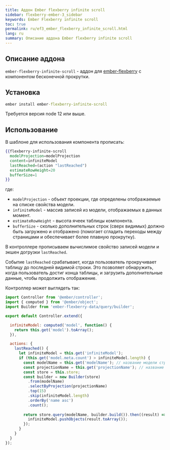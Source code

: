 ```yaml
---
title: Аддон Ember flexberry infinite scroll
sidebar: flexberry-ember-3_sidebar
keywords: Ember Flexberry infinite scroll
toc: true
permalink: ru/ef3_ember_flexberry_infinite_scroll.html
lang: ru
summary: Описание аддона Ember flexberry infinite scroll
---
```


## Описание аддона

`ember-flexberry-infinite-scroll` - аддон для [ember-flexberry](https://github.com/Flexberry/ember-flexberry/tree/develop) с компонентом бесконечной прокрутки.

## Установка

```cmd
ember install ember-flexberry-infinite-scroll
```

Требуется версия node 12 или выше.

## Использование

В шаблоне для использования компонента прописать:

```hbs
{{flexberry-infinite-scroll
  modelProjection=modelProjection
  content=infiniteModel
  lastReached=(action "lastReached")
  estimateRowHeight=20
  bufferSize=1
}}
```

где:

* `modelProjection` - объект проекции, где определены отображаемые на списке свойства модели.
* `infiniteModel` - массив записей из модели, отображаемых в данных момент.
* `estimateRowHeight` - высота ячеек таблицы компонента.
* `bufferSize` - сколько дополнительных строк (сверх видимых) должно быть загружено и отображено (помогает сгладить переходы между страницами и обеспечивает более плавную прокрутку).

В контроллере прописываем вычислимое свойство записей модели и экшен догрузки `lastReached`.

Событие `lastReached` срабатывает, когда пользователь прокручивает таблицу до последней видимой строки.
Это позволяет обнаружить, когда пользователь достиг конца таблицы, и загрузить дополнительные данные, чтобы продолжить отображение.

Контроллер может выглядеть так:

```js
import Controller from '@ember/controller';
import { computed } from '@ember/object';
import Builder from 'ember-flexberry-data/query/builder';

export default Controller.extend({

  infiniteModel: computed('model', function() {
    return this.get('model').toArray();
  }),

  actions: {
    lastReached() {
      let infiniteModel = this.get('infiniteModel');
      if (this.get('model.meta.count') > infiniteModel.length) {
        const modelName = this.get('modelName'); // название модели строкой
        const projectionName = this.get('projectionName'); // название проекции строкой
        const store = this.store;
        const builder = new Builder(store)
          .from(modelName)
          .selectByProjection(projectionName)
          .top(15)
          .skip(infiniteModel.length)
          .orderBy('name asc')
          .count();
    
        return store.query(modelName, builder.build()).then((result) => {
          infiniteModel.pushObjects(result.toArray());
        });
      }
    }
  }
});
```
